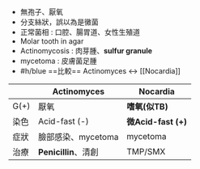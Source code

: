 - 無孢子、厭氧
- 分支絲狀，誤以為是黴菌
- 正常菌相 : 口腔、腸胃道、女性生殖道
- Molar tooth in agar
- Actinomycosis : 肉芽腫、**sulfur granule**
- mycetoma : 皮膚菌足腫
- #h/blue ==比較== Actinomyces <-> [[Nocardia]]

|      | Actinomyces        | **Nocardia**       |
|------|--------------------|----------------|
| G(+) | 厭氧               | **嗜氧(似TB)**     |
| 染色 | Acid-fast (-)      | **微Acid-fast (+)**|
| 症狀 | 臉部感染、mycetoma | mycetoma       |
| 治療 | **Penicillin**、清創   | TMP/SMX        |
